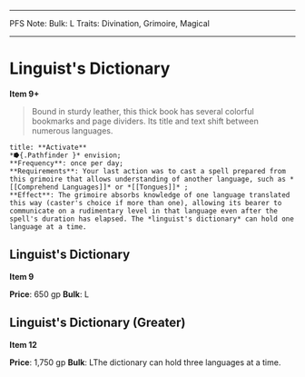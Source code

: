 
---
PFS Note: 
Bulk: L
Traits: Divination, Grimoire, Magical

---

# Linguist's Dictionary

**Item 9+**

> Bound in sturdy leather, this thick book has several colorful bookmarks and page dividers. Its title and text shift between numerous languages.

```ad-embed-ability
title: **Activate**
*⭓{.Pathfinder }* envision; 
**Frequency**: once per day;
**Requirements**: Your last action was to cast a spell prepared from this grimoire that allows understanding of another language, such as *[[Comprehend Languages]]* or *[[Tongues]]* ;
**Effect**: The grimoire absorbs knowledge of one language translated this way (caster's choice if more than one), allowing its bearer to communicate on a rudimentary level in that language even after the spell's duration has elapsed. The *linguist's dictionary* can hold one language at a time.

```

## Linguist's Dictionary

**Item 9**

**Price**: 650 gp
**Bulk**: L

## Linguist's Dictionary (Greater)

**Item 12**

**Price**: 1,750 gp
**Bulk**: LThe dictionary can hold three languages at a time.
